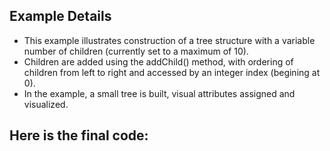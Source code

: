 ## Example Details

-   This example illustrates construction of a tree structure with a variable number of children (currently set to a maximum of 10).
-   Children are added using the addChild() method, with ordering of children from left to right and accessed by an integer index (begining at 0).
-   In the example, a small tree is built, visual attributes assigned and visualized.

## Here is the final code:

[](./testing/java/tree.java.html)